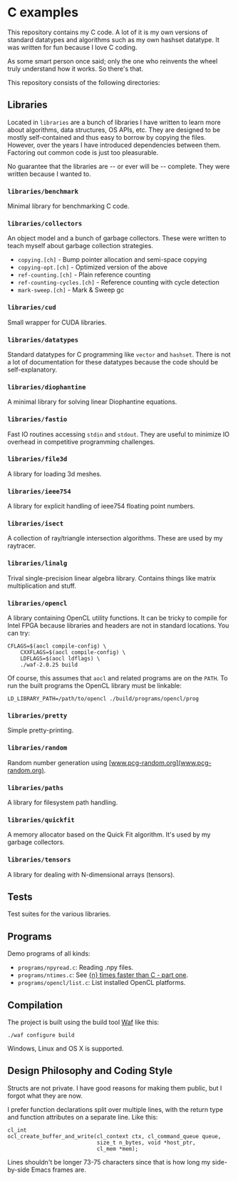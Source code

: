 # C examples

This repository contains my C code. A lot of it is my own versions of
standard datatypes and algorithms such as my own hashset datatype. It
was written for fun because I love C coding.

As some smart person once said; only the one who reinvents the wheel
truly understand how it works. So there's that.

This repository consists of the following directories:

## Libraries

Located in `libraries` are a bunch of libraries I have written to
learn more about algorithms, data structures, OS APIs, etc. They are
designed to be mostly self-contained and thus easy to borrow by
copying the files. However, over the years I have introduced
dependencies between them. Factoring out common code is just too
pleasurable.

No guarantee that the libraries are -- or ever will be --
complete. They were written because I wanted to.

### `libraries/benchmark`

Minimal library for benchmarking C code.

### `libraries/collectors`

An object model and a bunch of garbage collectors. These were written
to teach myself about garbage collection strategies.

* `copying.[ch]` - Bump pointer allocation and semi-space copying
* `copying-opt.[ch]` - Optimized version of the above
* `ref-counting.[ch]` - Plain reference counting
* `ref-counting-cycles.[ch]` - Reference counting with cycle detection
* `mark-sweep.[ch]` - Mark & Sweep gc

### `libraries/cud`

Small wrapper for CUDA libraries.

### `libraries/datatypes`

Standard datatypes for C programming like `vector` and
`hashset`. There is not a lot of documentation for these
datatypes because the code should be self-explanatory.

### `libraries/diophantine`

A minimal library for solving linear Diophantine equations.

### `libraries/fastio`

Fast IO routines accessing `stdin` and `stdout`. They are useful to
minimize IO overhead in competitive programming challenges.

### `libraries/file3d`

A library for loading 3d meshes.

### `libraries/ieee754`

A library for explicit handling of ieee754 floating point numbers.

### `libraries/isect`

A collection of ray/triangle intersection algorithms. These are used
by my raytracer.

### `libraries/linalg`

Trival single-precision linear algebra library. Contains things like
matrix multiplication and stuff.

### `libraries/opencl`

A library containing OpenCL utility functions. It can be tricky to
compile for Intel FPGA because libraries and headers are not in
standard locations. You can try:

    CFLAGS=$(aocl compile-config) \
        CXXFLAGS=$(aocl compile-config) \
        LDFLAGS=$(aocl ldflags) \
        ./waf-2.0.25 build

Of course, this assumes that `aocl` and related programs are on the
`PATH`. To run the built programs the OpenCL library must be linkable:

    LD_LIBRARY_PATH=/path/to/opencl ./build/programs/opencl/prog

### `libraries/pretty`

Simple pretty-printing.

### `libraries/random`

Random number generation using [www.pcg-random.org](www.pcg-random.org).

### `libraries/paths`

A library for filesystem path handling.

### `libraries/quickfit`

A memory allocator based on the Quick Fit algorithm. It's used by my
garbage collectors.

### `libraries/tensors`

A library for dealing with N-dimensional arrays (tensors).

## Tests
Test suites for the various libraries.

## Programs
Demo programs of all kinds:

* `programs/npyread.c`: Reading .npy files.
* `programs/ntimes.c`: See [{n} times faster than C - part one](https://owen.cafe/posts/six-times-faster-than-c/).
* `programs/opencl/list.c`: List installed OpenCL platforms.

## Compilation

The project is built using the build tool
[Waf](https://github.com/waf-project/waf) like this:

    ./waf configure build

Windows, Linux and OS X is supported.

## Design Philosophy and Coding Style

Structs are not private. I have good reasons for making them public,
but I forgot what they are now.

I prefer function declarations split over multiple lines, with the
return type and function attributes on a separate line. Like this:

    cl_int
    ocl_create_buffer_and_write(cl_context ctx, cl_command_queue queue,
                                size_t n_bytes, void *host_ptr,
                                cl_mem *mem);
Lines shouldn't be longer 73-75 characters since that is how long my
side-by-side Emacs frames are.

